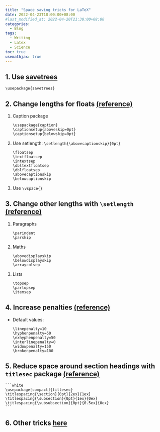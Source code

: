 ```yaml
---
title: "Space saving tricks for LaTeX"
date: 2022-04-23T18:00:00+08:00
#last_modified_at: 2022-04-20T21:30:00+08:00
categories:
  - Blog
tags:
  - Writing
  - Latex
  - Science
toc: true
usemathjax: true
---
```



## 1. Use [savetrees](http://www.ctan.org/tex-archive/macros/latex/contrib/savetrees/savetrees.pdf)

```white
\usepackage{savetrees}
```

## 2. Change lengths for floats [(reference)](https://tex.stackexchange.com/questions/23313/how-can-i-reduce-padding-after-figure)

1. Caption package

	```white
	\usepackage{caption}
	\captionsetup{aboveskip=0pt}
	\captionsetup{belowskip=0pt}
	```

2. Use setlength: `\setlength{\abovecaptionskip}{0pt}`

	```white
	\floatsep
	\textfloatsep
	\intextsep
	\dbltextfloatsep
	\dblfloatsep
	\abovecaptionskip
	\belowcaptionskip
	```

3. Use `\vspace{}`


## 3. Change other lengths with `\setlength` [(reference)](http://www-h.eng.cam.ac.uk/help/tpl/textprocessing/squeeze.html)

1. Paragraphs

	```white
	\parindent
	\parskip
	```

2. Maths

	```white
	\abovedisplayskip
	\belowdisplayskip
	\arraycolsep
	```

3. Lists

	```white
	\topsep
	\partopsep
	\itemsep
	```

## 4. Increase penalties [(reference)](https://tex.stackexchange.com/questions/51263/what-are-penalties-and-which-ones-are-defined)

- Default values:

	```white
	\linepenalty=10
	\hyphenpenalty=50
	\exhyphenpenalty=50
	\interlinepenalty=0
	\widowpenalty=150
	\brokenpenalty=100
	```

## 5. Reduce space around section headings with `titlesec` package [(reference)](https://robjhyndman.com/hyndsight/squeezing-space-with-latex/)

	```white
	\usepackage[compact]{titlesec}
	\titlespacing{\section}{0pt}{2ex}{1ex}
	\titlespacing{\subsection}{0pt}{1ex}{0ex}
	\titlespacing{\subsubsection}{0pt}{0.5ex}{0ex}
	```



## 6. Other tricks [here](https://gist.github.com/yig/81b4c993ea13252edc81)
